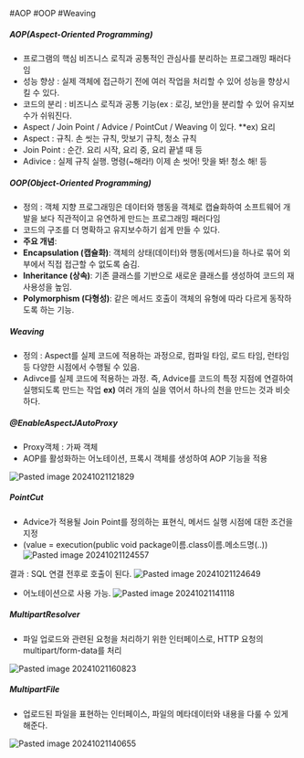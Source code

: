 #AOP #OOP  #Weaving 

##### AOP(Aspect-Oriented Programming)
- 프로그램의 핵심 비즈니스 로직과 공통적인 관심사를 분리하는 프로그래밍 패러다임
- 성능 향상 : 실제 객체에 접근하기 전에 여러 작업을 처리할 수 있어 성능을 향상시킬 수 있다.
- 코드의 분리 : 비즈니스 로직과 공통 기능(ex : 로깅, 보안)을 분리할 수 있어 유지보수가 쉬워진다.
- Aspect / Join Point / Advice / PointCut / Weaving 이 있다. 
**ex) 요리 
- Aspect : 규칙. 손 씻는 규칙, 맛보기 규칙, 청소 규칙
- Join Point : 순간. 요리 시작, 요리 중, 요리 끝낼 때 등 
- Adivice : 실제 규칙 실행. 명령(~해라!) 이제 손 씻어! 맛을 봐! 청소 해! 등 
##### OOP(Object-Oriented Programming)
- 정의 : 객체 지향 프로그래밍은 데이터와 행동을 객체로 캡슐화하여 소프트웨어 개발을 보다 직관적이고 유연하게 만드는 프로그래밍 패러다임 
- 코드의 구조를 더 명확하고 유지보수하기 쉽게 만들 수 있다.
- **주요 개념**:
- **Encapsulation (캡슐화)**: 객체의 상태(데이터)와 행동(메서드)을 하나로 묶어 외부에서 직접 접근할 수 없도록 숨김.
- **Inheritance (상속)**: 기존 클래스를 기반으로 새로운 클래스를 생성하여 코드의 재사용성을 높임.
- **Polymorphism (다형성)**: 같은 메서드 호출이 객체의 유형에 따라 다르게 동작하도록 하는 기능.
##### Weaving
- 정의 : Aspect를 실제 코드에 적용하는 과정으로, 컴파일 타임, 로드 타임, 런타임 등 다양한 시점에서 수행될 수 있음. 
- Adivce를 실제 코드에 적용하는 과정. 즉, Advice를 코드의 특정 지점에 연결하여 실행되도록 만드는 작업
**ex)** 여러 개의 실을 엮어서 하나의 천을 만드는 것과 비슷하다.
##### @EnableAspectJAutoProxy
- Proxy객체 : 가짜 객체 
- AOP를 활성화하는 어노테이션, 프록시 객체를 생성하여 AOP 기능을 적용 

![Pasted image 20241021121829](https://github.com/user-attachments/assets/eae29ad2-6725-4e40-b908-a37a5cfb6387)

##### PointCut
- Advice가 적용될 Join Point를 정의하는 표현식, 메서드 실행 시점에 대한 조건을 지정 
- (value = execution(public void package이름.class이름.메소드명(..))
![Pasted image 20241021124557](https://github.com/user-attachments/assets/6ad57708-5fa5-4570-b362-45096689ae2d)

결과 : SQL 연결 전후로 호출이 된다. 
![Pasted image 20241021124649](https://github.com/user-attachments/assets/677e69f5-ea26-4d18-9557-d778533c0f5b)

- 어노테이션으로 사용 가능.
![Pasted image 20241021141118](https://github.com/user-attachments/assets/13482f42-2e1b-4f4f-9728-908f680a2967)


##### MultipartResolver
- 파일 업로드와 관련된 요청을 처리하기 위한 인터페이스로, HTTP 요청의 multipart/form-data를 처리

![Pasted image 20241021160823](https://github.com/user-attachments/assets/132cacbf-0c3c-47ff-859c-82c97f0f8322)


##### MultipartFile
- 업로드된 파일을 표현하는 인터페이스, 파일의 메타데이터와 내용을 다룰 수 있게 해준다.

![Pasted image 20241021140655](https://github.com/user-attachments/assets/e5f0b0d0-f482-4494-96b7-4bb75e6f46fd)




